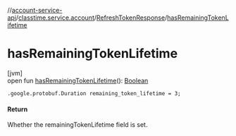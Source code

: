 //[account-service-api](../../../index.md)/[classtime.service.account](../index.md)/[RefreshTokenResponse](index.md)/[hasRemainingTokenLifetime](has-remaining-token-lifetime.md)

# hasRemainingTokenLifetime

[jvm]\
open fun [hasRemainingTokenLifetime](has-remaining-token-lifetime.md)(): [Boolean](https://kotlinlang.org/api/latest/jvm/stdlib/kotlin/-boolean/index.html)

`.google.protobuf.Duration remaining_token_lifetime = 3;`

#### Return

Whether the remainingTokenLifetime field is set.

